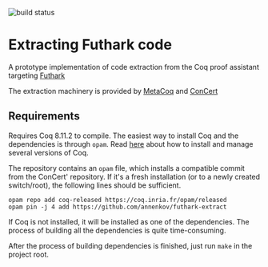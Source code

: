 ![build status](https://github.com/annenkov/futhark-extract/actions/workflows/build.yaml/badge.svg)

# Extracting Futhark code

A prototype implementation of code extraction from the Coq proof assistant targeting [Futhark](https://futhark-lang.org/)

The extraction machinery is provided by [MetaCoq](https://github.com/MetaCoq/metacoq/) and [ConCert](https://github.com/AU-COBRA/ConCert)

## Requirements

Requires Coq 8.11.2 to compile.
The easiest way to install Coq and the dependencies is through `opam`.
Read [here](https://coq.inria.fr/opam-using.html) about how to install and manage several versions of Coq.

The repository contains an `opam` file, which installs a compatible commit from the ConCert' repository.
If it's a fresh installation (or to a newly created switch/root), the following lines should be sufficient.

```
opam repo add coq-released https://coq.inria.fr/opam/released
opam pin -j 4 add https://github.com/annenkov/futhark-extract
```

If Coq is not installed, it will be installed as one of the dependencies.
The process of building all the dependencies is quite time-consuming.

After the process of building dependencies is finished, just run `make` in the project root.
